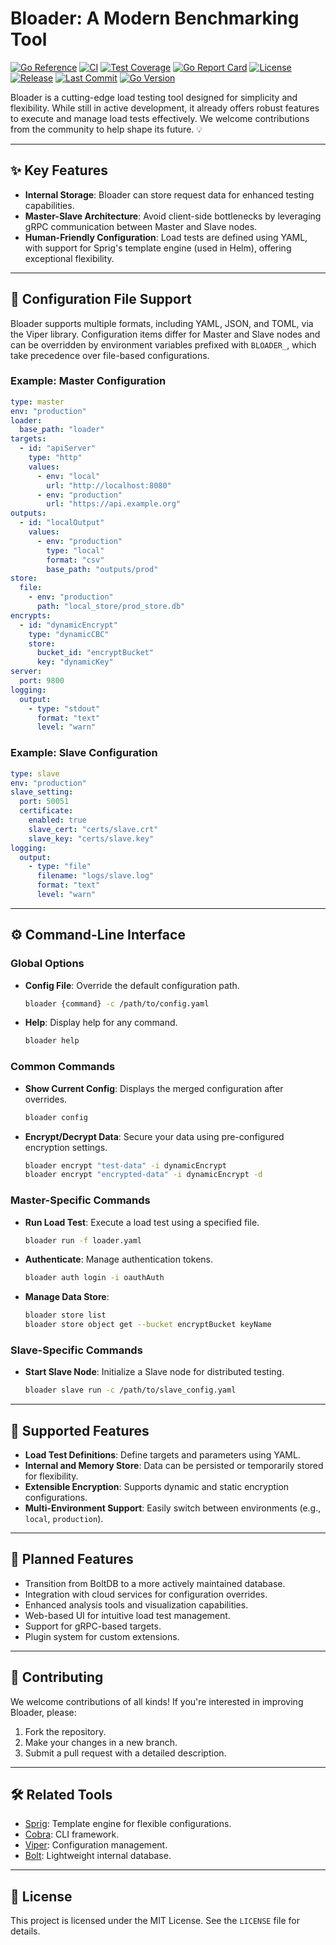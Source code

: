 # Bloader: A Modern Benchmarking Tool

[![Go Reference](https://pkg.go.dev/badge/github.com/ablankz/bloader.svg)](https://pkg.go.dev/github.com/ablankz/bloader)
[![CI](https://github.com/ablankz/bloader/actions/workflows/ci.yaml/badge.svg)](https://github.com/ablankz/bloader/actions/workflows/ci.yaml)
[![Test Coverage](https://codecov.io/gh/ablankz/bloader/branch/main/graph/badge.svg)](https://codecov.io/gh/ablankz/bloader)
[![Go Report Card](https://goreportcard.com/badge/github.com/ablankz/bloader)](https://goreportcard.com/report/github.com/ablankz/bloader)
[![License](https://img.shields.io/github/license/ablankz/bloader)](https://github.com/ablankz/bloader/blob/main/LICENSE)
[![Release](https://img.shields.io/github/v/release/ablankz/bloader.svg)](https://github.com/ablankz/bloader/releases)
[![Last Commit](https://img.shields.io/github/last-commit/ablankz/bloader.svg)](https://github.com/ablankz/bloader/commits/main)
[![Go Version](https://img.shields.io/github/go-mod/go-version/ablankz/bloader.svg)](https://golang.org/doc/devel/release.html)

Bloader is a cutting-edge load testing tool designed for simplicity and flexibility. While still in active development, it already offers robust features to execute and manage load tests effectively. We welcome contributions from the community to help shape its future. 💡

---

## ✨ Key Features

- **Internal Storage**: Bloader can store request data for enhanced testing capabilities.
- **Master-Slave Architecture**: Avoid client-side bottlenecks by leveraging gRPC communication between Master and Slave nodes.
- **Human-Friendly Configuration**: Load tests are defined using YAML, with support for Sprig's template engine (used in Helm), offering exceptional flexibility.

---

## 📄 Configuration File Support

Bloader supports multiple formats, including YAML, JSON, and TOML, via the Viper library. Configuration items differ for Master and Slave nodes and can be overridden by environment variables prefixed with `BLOADER_`, which take precedence over file-based configurations.

### Example: Master Configuration
```yaml
type: master
env: "production"
loader:
  base_path: "loader"
targets:
  - id: "apiServer"
    type: "http"
    values:
      - env: "local"
        url: "http://localhost:8080"
      - env: "production"
        url: "https://api.example.org"
outputs:
  - id: "localOutput"
    values:
      - env: "production"
        type: "local"
        format: "csv"
        base_path: "outputs/prod"
store:
  file:
    - env: "production"
      path: "local_store/prod_store.db"
encrypts:
  - id: "dynamicEncrypt"
    type: "dynamicCBC"
    store:
      bucket_id: "encryptBucket"
      key: "dynamicKey"
server:
  port: 9800
logging:
  output:
    - type: "stdout"
      format: "text"
      level: "warn"
```

### Example: Slave Configuration
```yaml
type: slave
env: "production"
slave_setting:
  port: 50051
  certificate:
    enabled: true
    slave_cert: "certs/slave.crt"
    slave_key: "certs/slave.key"
logging:
  output:
    - type: "file"
      filename: "logs/slave.log"
      format: "text"
      level: "warn"
```

---

## ⚙️ Command-Line Interface

### Global Options

- **Config File**: Override the default configuration path.
  ```sh
  bloader {command} -c /path/to/config.yaml
  ```
- **Help**: Display help for any command.
  ```sh
  bloader help
  ```

### Common Commands

- **Show Current Config**: Displays the merged configuration after overrides.
  ```sh
  bloader config
  ```
- **Encrypt/Decrypt Data**: Secure your data using pre-configured encryption settings.
  ```sh
  bloader encrypt "test-data" -i dynamicEncrypt
  bloader encrypt "encrypted-data" -i dynamicEncrypt -d
  ```

### Master-Specific Commands

- **Run Load Test**: Execute a load test using a specified file.
  ```sh
  bloader run -f loader.yaml
  ```
- **Authenticate**: Manage authentication tokens.
  ```sh
  bloader auth login -i oauthAuth
  ```
- **Manage Data Store**:
  ```sh
  bloader store list
  bloader store object get --bucket encryptBucket keyName
  ```

### Slave-Specific Commands

- **Start Slave Node**: Initialize a Slave node for distributed testing.
  ```sh
  bloader slave run -c /path/to/slave_config.yaml
  ```

---

## 🎯 Supported Features

- **Load Test Definitions**: Define targets and parameters using YAML.
- **Internal and Memory Store**: Data can be persisted or temporarily stored for flexibility.
- **Extensible Encryption**: Supports dynamic and static encryption configurations.
- **Multi-Environment Support**: Easily switch between environments (e.g., `local`, `production`).

---

## 🚀 Planned Features

- Transition from BoltDB to a more actively maintained database.
- Integration with cloud services for configuration overrides.
- Enhanced analysis tools and visualization capabilities.
- Web-based UI for intuitive load test management.
- Support for gRPC-based targets.
- Plugin system for custom extensions.

---

## 🤝 Contributing

We welcome contributions of all kinds! If you're interested in improving Bloader, please:

1. Fork the repository.
2. Make your changes in a new branch.
3. Submit a pull request with a detailed description.

---

## 🛠️ Related Tools

- [Sprig](https://masterminds.github.io/sprig/): Template engine for flexible configurations.
- [Cobra](https://github.com/spf13/cobra): CLI framework.
- [Viper](https://github.com/spf13/viper): Configuration management.
- [Bolt](https://github.com/boltdb/bolt): Lightweight internal database.

---

## 📜 License

This project is licensed under the MIT License. See the `LICENSE` file for details.
